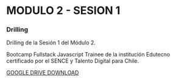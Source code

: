 # MODULO 2 - SESION 1
### Drilling

Drilling de la Sesión 1 del Módulo 2.

Bootcamp Fullstack Javascript Trainee de la institución Edutecno certificado por el SENCE y Talento Digital para Chile.

[GOOGLE DRIVE DOWNLOAD](https://drive.google.com/file/d/1e-UA2kuq9u8rk8rXC117Kf8sWCZ9QVAl/view?usp=drive_link)
